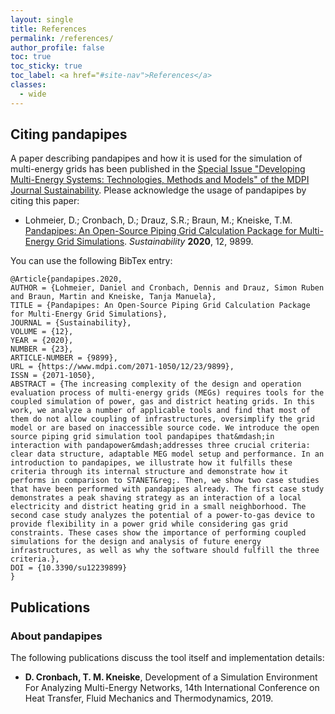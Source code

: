 ```yaml
---
layout: single
title: References
permalink: /references/
author_profile: false
toc: true
toc_sticky: true
toc_label: <a href="#site-nav">References</a>
classes:
  - wide
---
```


## Citing pandapipes <a name="citing"></a>

A paper describing pandapipes and how it is used for the simulation of multi-energy grids has been published in the 
[Special Issue "Developing Multi-Energy Systems: Technologies, Methods and Models" of the MDPI Journal Sustainability](https://www.mdpi.com/journal/sustainability/special_issues/Multi-Energy_Systems).
Please acknowledge the usage of pandapipes by citing this paper:

- Lohmeier, D.; Cronbach, D.; Drauz, S.R.; Braun, M.; Kneiske, T.M. 
[Pandapipes: An Open-Source Piping Grid Calculation Package for Multi-Energy Grid Simulations](https://doi.org/10.3390/su12239899). *Sustainability* **2020**, 12, 9899.

You can use the following BibTex entry:

```
@Article{pandapipes.2020,
AUTHOR = {Lohmeier, Daniel and Cronbach, Dennis and Drauz, Simon Ruben and Braun, Martin and Kneiske, Tanja Manuela},
TITLE = {Pandapipes: An Open-Source Piping Grid Calculation Package for Multi-Energy Grid Simulations},
JOURNAL = {Sustainability},
VOLUME = {12},
YEAR = {2020},
NUMBER = {23},
ARTICLE-NUMBER = {9899},
URL = {https://www.mdpi.com/2071-1050/12/23/9899},
ISSN = {2071-1050},
ABSTRACT = {The increasing complexity of the design and operation evaluation process of multi-energy grids (MEGs) requires tools for the coupled simulation of power, gas and district heating grids. In this work, we analyze a number of applicable tools and find that most of them do not allow coupling of infrastructures, oversimplify the grid model or are based on inaccessible source code. We introduce the open source piping grid simulation tool pandapipes that&mdash;in interaction with pandapower&mdash;addresses three crucial criteria: clear data structure, adaptable MEG model setup and performance. In an introduction to pandapipes, we illustrate how it fulfills these criteria through its internal structure and demonstrate how it performs in comparison to STANET&reg;. Then, we show two case studies that have been performed with pandapipes already. The first case study demonstrates a peak shaving strategy as an interaction of a local electricity and district heating grid in a small neighborhood. The second case study analyzes the potential of a power-to-gas device to provide flexibility in a power grid while considering gas grid constraints. These cases show the importance of performing coupled simulations for the design and analysis of future energy infrastructures, as well as why the software should fulfill the three criteria.},
DOI = {10.3390/su12239899}
}
```


## Publications

### About pandapipes

The following publications discuss the tool itself and implementation details:

- **D. Cronbach, T. M. Kneiske**, Development of a Simulation Environment For Analyzing Multi-Energy Networks, 14th International Conference on Heat Transfer, Fluid Mechanics and Thermodynamics, 2019.






